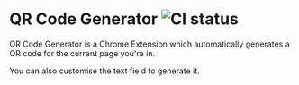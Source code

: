 # QR Code Generator ![CI status](https://img.shields.io/badge/build-passing-brightgreen.svg)

QR Code Generator is a Chrome Extension which automatically generates a QR code for the current page you're in.

You can also customise the text field to generate it.